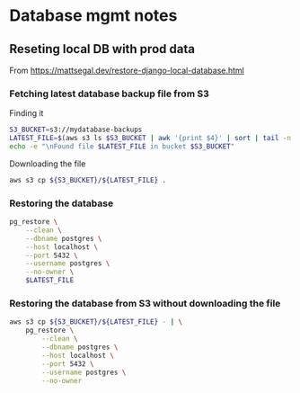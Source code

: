 # Database mgmt notes



## Reseting local DB with prod data

From https://mattsegal.dev/restore-django-local-database.html

### Fetching latest database backup file from S3

Finding it
```bash
S3_BUCKET=s3://mydatabase-backups
LATEST_FILE=$(aws s3 ls $S3_BUCKET | awk '{print $4}' | sort | tail -n 1)
echo -e "\nFound file $LATEST_FILE in bucket $S3_BUCKET"
```

Downloading the file

```bash
aws s3 cp ${S3_BUCKET}/${LATEST_FILE} .
```

### Restoring the database

```bash
pg_restore \
    --clean \
    --dbname postgres \
    --host localhost \
    --port 5432 \
    --username postgres \
    --no-owner \
    $LATEST_FILE
```

### Restoring the database from S3 without downloading the file

```bash
aws s3 cp ${S3_BUCKET}/${LATEST_FILE} - | \
    pg_restore \
        --clean \
        --dbname postgres \
        --host localhost \
        --port 5432 \
        --username postgres \
        --no-owner
```
